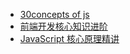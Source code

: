 - [30concepts of js]()
- [前端开发核心知识进阶](https://gitbook.cn/gitchat/column/5c91c813968b1d64b1e08fde/topic/5cbbe639bbbba80861a35bd3)
- [JavaScript 核心原理精讲](https://kaiwu.lagou.com/course/courseInfo.htm?courseId=601#/content)
